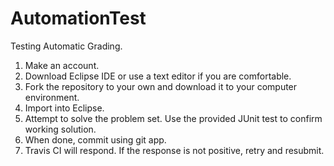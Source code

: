 # AutomationTest
Testing Automatic Grading.

1. Make an account.
2. Download Eclipse IDE or use a text editor if you are comfortable.
3. Fork the repository to your own and download it to your computer environment.
4. Import into Eclipse.
5. Attempt to solve the problem set. Use the provided JUnit test to confirm working solution.
6. When done, commit using git app. 
7. Travis CI will respond. If the response is not positive, retry and resubmit.
